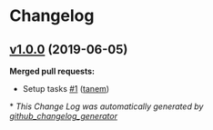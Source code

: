 # Changelog

## [v1.0.0](https://github.com/tanem/use-document-title/tree/v1.0.0) (2019-06-05)
**Merged pull requests:**

- Setup tasks [\#1](https://github.com/tanem/use-document-title/pull/1) ([tanem](https://github.com/tanem))



\* *This Change Log was automatically generated by [github_changelog_generator](https://github.com/skywinder/Github-Changelog-Generator)*